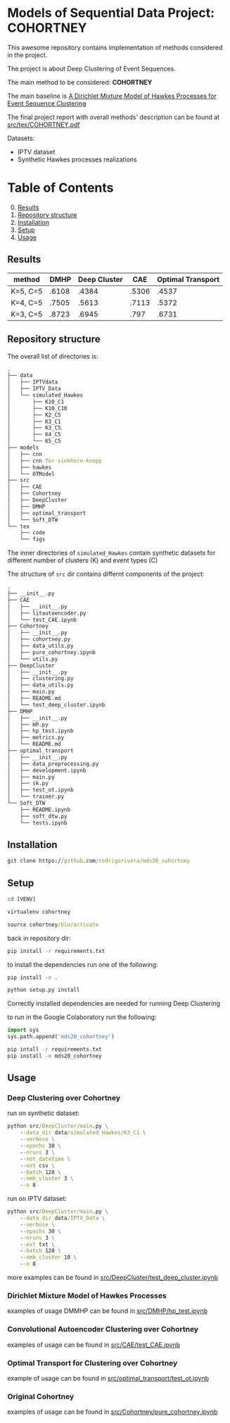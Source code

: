 # Models of Sequential Data Project: COHORTNEY

This awesome repository contains implementation of methods considered in the project.

The project is about Deep Clustering of Event Sequences.

The main method to be considered: **COHORTNEY**

The main baseline is [A Dirichlet Mixture Model of Hawkes Processes for
Event Sequence Clustering](https://arxiv.org/pdf/1701.09177.pdf)

The final project report with overall methods' description can be found at [src/tex/COHORTNEY.pdf](src/tex/COHORTNEY.pdf)

Datasets:
- IPTV dataset
- Synthetic Hawkes processes realizations

# Table of Contents
0. [Results](#results)
1. [Repository structure](#repository-structure) 
2. [Installation](#installation)
3. [Setup](#setup)
4. [Usage](#usage)

## Results

| method   | DMHP    | Deep Cluster | CAE  | Optimal Transport |
|----------|---------|-----------------|----------------|------------------------------|
| K=5, C=5 | \.6108 | \.4384          | \.5306         | \.4537                       |
| K=4, C=5 | \.7505 | \.5613          | \.7113         | \.5372                       |
| K=3, C=5 | \.8723  | \.6945          | \.797          | \.6731                       |

## Repository structure

The overall list of directories is:

```bat
.
├── data
│   ├── IPTVdata
│   ├── IPTV_Data
│   └── simulated_Hawkes
│       ├── K10_C1
│       ├── K10_C10
│       ├── K2_C5
│       ├── K3_C1
│       ├── K3_C5
│       ├── K4_C5
│       └── K5_C5
├── models
│   ├── cnn
│   ├── cnn-for-sinkhorn-knopp
│   ├── hawkes
│   └── OTModel
├── src
│   ├── CAE
│   ├── Cohortney
│   ├── DeepCluster
│   ├── DMHP
│   ├── optimal_transport
│   └── Soft_DTW
└── tex
    ├── code
    └── figs
```
The inner directories  of `simulated_Hawkes` contain synthetic datasets for different number of clusters (K) and event types (C)

The structure of `src` dir contains differnt components of the project:

```bat
.
├── __init__.py
├── CAE
│   ├── __init__.py
│   ├── litautoencoder.py
│   └── test_CAE.ipynb
├── Cohortney
│   ├── __init__.py
│   ├── cohortney.py
│   ├── data_utils.py
│   ├── pure_cohortney.ipynb
│   └── utils.py
├── DeepCluster
│   ├── __init__.py
│   ├── clustering.py
│   ├── data_utils.py
│   ├── main.py
│   ├── README.md
│   └── test_deep_cluster.ipynb
├── DMHP
│   ├── __init__.py
│   ├── HP.py
│   ├── hp_test.ipynb
│   ├── metrics.py
│   └── README.md
├── optimal_transport
│   ├── __init__.py
│   ├── data_preprocessing.py
│   ├── development.ipynb
│   ├── main.py
│   ├── sk.py
│   ├── test_ot.ipynb
│   └── trainer.py
└── Soft_DTW
    ├── README.ipynb
    ├── soft_dtw.py
    └── tests.ipynb
```

## Installation

```bat
git clone https://github.com/rodrigorivera/mds20_cohortney
```

## Setup

```bat
cd [VENV]

virtualenv cohortney

source cohortney/bin/activate
```

back in repository dir:

```bat
pip install -r requirements.txt
```

to install the dependencies run one of the following:

```bat
pip install -e .
```

```bat
python setup.py install
``` 
Correctly installed dependencies are needed for running Deep Clustering



to run in the Google Colaboratory run the following:

```python
import sys
sys.path.append('mds20_cohortney')
```

```bat
pip intall -r requirements.txt
pip install -e mds20_cohortney
```


## Usage

### Deep Clustering over Cohortney

run on synthetic dataset:

```bat
python src/DeepCluster/main.py \
    --data_dir data/simulated_Hawkes/K3_C1 \
    --verbose \
    --epochs 30 \
    --nruns 3 \
    --not_datetime \
    --ext csv \
    --batch 128 \
    --nmb_cluster 3 \
    --n 8
```

run on IPTV dataset:

```bat
python src/DeepCluster/main.py \
    --data_dir data/IPTV_Data \
    --verbose \
    --epochs 30 \
    --nruns 3 \
    --ext txt \
    --batch 128 \
    --nmb_cluster 10 \
    --n 8
 ```

more examples can be found in [src/DeepCluster/test_deep_cluster.ipynb](src/DeepCluster/test_deep_cluster.ipynb)

### Dirichlet Mixture Model of Hawkes Processes

examples of usage DMMHP can be found in [src/DMHP/hp_test.ipynb](src/DMHP/hp_test.ipynb)

### Convolutional Autoencoder Clustering over Cohortney

examples of usage can be found in [src/CAE/test_CAE.ipynb](src/CAE/test_CAE.ipynb)

### Optimal Transport for Clustering over Cohortney

example of usage can be found in [src/optimal_transport/test_ot.ipynb](src/optimal_transport/test_ot.ipynb)

### Original Cohortney

examples of usage can be found in [src/Cohortney/pure_cohortney.ipynb](src/Cohortney/pure_cohortney.ipynb)
